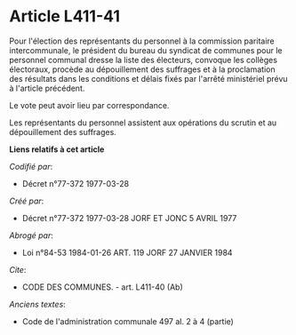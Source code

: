 # Article L411-41

Pour l'élection des représentants du personnel à la commission paritaire intercommunale, le président du bureau du syndicat
de communes pour le personnel communal dresse la liste des électeurs, convoque les collèges électoraux, procède au
dépouillement des suffrages et à la proclamation des résultats dans les conditions et délais fixés par l'arrêté ministériel
prévu à l'article précédent.

Le vote peut avoir lieu par correspondance.

Les représentants du personnel assistent aux opérations du scrutin et au dépouillement des suffrages.

**Liens relatifs à cet article**

_Codifié par_:

  - Décret n°77-372 1977-03-28

_Créé par_:

  - Décret n°77-372 1977-03-28 JORF ET JONC 5 AVRIL 1977

_Abrogé par_:

  - Loi n°84-53 1984-01-26 ART. 119 JORF 27 JANVIER 1984

_Cite_:

  - CODE DES COMMUNES. - art. L411-40 (Ab)

_Anciens textes_:

  - Code de l'administration communale 497 al. 2 à 4 (partie)
